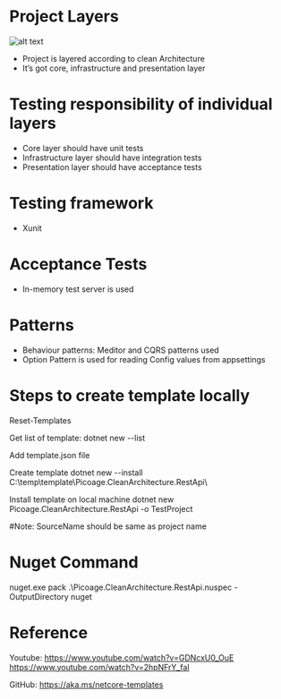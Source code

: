 # Project Layers

![alt text](https://miro.medium.com/max/300/1*Q5RC5Rv9_8d1-KigHhjm-A.png)

- Project is layered according to clean Architecture
- It’s got core, infrastructure and presentation layer

# Testing responsibility of individual layers

- Core layer should have unit tests
- Infrastructure layer should have integration tests
- Presentation layer should have acceptance tests

# Testing framework

- Xunit

# Acceptance Tests

- In-memory test server is used

# Patterns

- Behaviour patterns: Meditor and CQRS patterns used
- Option Pattern is used for reading Config values from appsettings

# Steps to create template locally
Reset-Templates

Get list of template:
dotnet new --list

Add template.json file

Create template
dotnet new --install C:\temp\template\Picoage.CleanArchitecture.RestApi\

Install template on local machine
dotnet new Picoage.CleanArchitecture.RestApi -o TestProject

#Note: SourceName should be same as project name

# Nuget Command 
nuget.exe pack .\Picoage.CleanArchitecture.RestApi.nuspec -OutputDirectory nuget

# Reference
Youtube: https://www.youtube.com/watch?v=GDNcxU0_OuE
         https://www.youtube.com/watch?v=2hpNFrY_faI  

GitHub: https://aka.ms/netcore-templates
